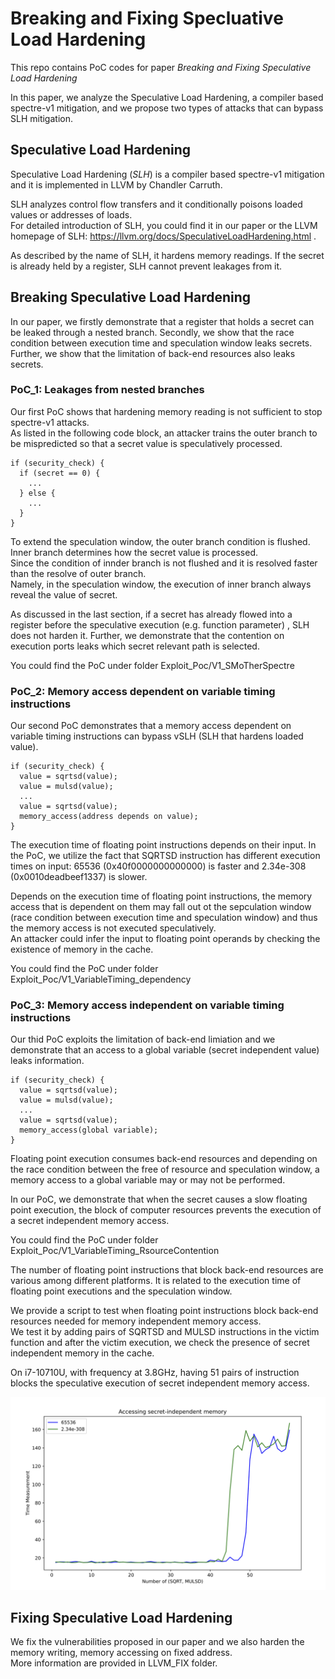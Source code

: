 # Breaking and Fixing Specluative Load Hardening

This repo contains PoC codes for paper *Breaking and Fixing Speculative Load Hardening*

In this paper, we analyze the Speculative Load Hardening, a compiler based spectre-v1 mitigation, and we propose two types of attacks that can bypass SLH mitigation.

## Speculative Load Hardening
Speculative Load Hardening (*SLH*) is a compiler based spectre-v1 mitigation and it is implemented in LLVM by Chandler Carruth.

SLH analyzes control flow transfers and it conditionally poisons loaded values or addresses of loads.  
For detailed introduction of SLH, you could find it in our paper or the LLVM homepage of SLH: https://llvm.org/docs/SpeculativeLoadHardening.html . 

As described by the name of SLH, it hardens memory readings. If the secret is already held by a register, SLH cannot prevent leakages from it.

## Breaking Speculative Load Hardening
In our paper, we firstly demonstrate that a register that holds a secret can be leaked through a nested branch. Secondly, we show that the race condition between execution time and speculation window leaks secrets. Further, we show that the limitation of back-end resources also leaks secrets.

### PoC_1: Leakages from nested branches
Our first PoC shows that hardening memory reading is not sufficient to stop spectre-v1 attacks.  
As listed in the following code block, an attacker trains the outer branch to be mispredicted so that a secret value is speculatively processed.
```
if (security_check) {
  if (secret == 0) {
    ...
  } else {
    ...
  }
}
```
To extend the speculation window, the outer branch condition is flushed. Inner branch determines how the secret value is processed.  
Since the condition of innder branch is not flushed and it is resolved faster than the resolve of outer branch.  
Namely, in the speculation window, the execution of inner branch always reveal the value of secret.

As discussed in the last section, if a secret has already flowed into a register before the speculative execution (e.g. function parameter) , SLH does not harden it. Further, we demonstrate that the contention on execution ports leaks which secret relevant path is selected.

You could find the PoC under folder Exploit_Poc/V1_SMoTherSpectre

### PoC_2: Memory access dependent on variable timing instructions
Our second PoC demonstrates that a memory access dependent on variable timing instructions can bypass vSLH (SLH that hardens loaded value). 
```
if (security_check) {
  value = sqrtsd(value);
  value = mulsd(value);
  ...
  value = sqrtsd(value);
  memory_access(address depends on value);
}
```
The execution time of floating point instructions depends on their input.
In the PoC, we utilize the fact that SQRTSD instruction has different execution times on input: 65536 (0x40f0000000000000) is faster and 2.34e-308 (0x0010deadbeef1337) is slower.

Depends on the execution time of floating point instructions, the memory access that is dependent on them may fall out ot the sepculation window (race condition between execution time and speculation window) and thus the memory access is not executed speculatively.  
An attacker could infer the input to floating point operands by checking the existence of memory in the cache.  

You could find the PoC under folder Exploit_Poc/V1_VariableTiming_dependency

### PoC_3: Memory access independent on variable timing instructions
Our thid PoC exploits the limitation of back-end limiation and we demonstrate that an access to a global variable (secret independent value) leaks information.
```
if (security_check) {
  value = sqrtsd(value);
  value = mulsd(value);
  ...
  value = sqrtsd(value);
  memory_access(global variable);
}
```
Floating point execution consumes back-end resources and depending on the race condition between the free of resource and speculation window, a memory access to a global variable may or may not be performed.

In our PoC, we demonstrate that when the secret causes a slow floating point execution, the block of computer resources prevents the execution of a secret independent memory access.

You could find the PoC under folder Exploit_Poc/V1_VariableTiming_RsourceContention

The number of floating point instructions that block back-end resources are various among different platforms. It is related to the execution time of floating point executions and the speculation window.  

We provide a script to test when floating point instructions block back-end resources needed for memory independent memory access.  
We test it by adding pairs of SQRTSD and MULSD instructions in the victim function and after the victim execution, we check the presence of secret independent memory in the cache.

On i7-10710U, with frequency at 3.8GHz, having 51 pairs of instruction blocks the speculative execution of secret independent memory access.

![image](https://github.com/0xADE1A1DE/USLH/blob/master/Exploit_PoC/exhaust_resources/find_limitation.png)


## Fixing Speculative Load Hardening
We fix the vulnerabilities proposed in our paper and we also harden the memory writing, memory accessing on fixed address.  
More information are provided in LLVM_FIX folder.
